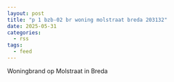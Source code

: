 ```yaml
---
layout: post
title: "p 1 bzb-02 br woning molstraat breda 203132"
date: 2025-05-31
categories: 
  - rss
tags: 
  - feed
---
```


Woningbrand op Molstraat in Breda
